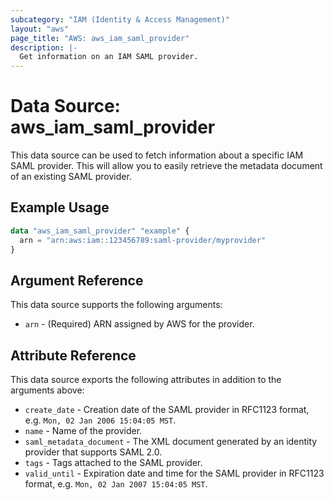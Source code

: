 ```yaml
---
subcategory: "IAM (Identity & Access Management)"
layout: "aws"
page_title: "AWS: aws_iam_saml_provider"
description: |-
  Get information on an IAM SAML provider.
---
```


# Data Source: aws_iam_saml_provider

This data source can be used to fetch information about a specific
IAM SAML provider. This will allow you to easily retrieve the metadata
document of an existing SAML provider.

## Example Usage

```terraform
data "aws_iam_saml_provider" "example" {
  arn = "arn:aws:iam::123456789:saml-provider/myprovider"
}
```

## Argument Reference

This data source supports the following arguments:

* `arn` - (Required) ARN assigned by AWS for the provider.

## Attribute Reference

This data source exports the following attributes in addition to the arguments above:

* `create_date` - Creation date of the SAML provider in RFC1123 format, e.g. `Mon, 02 Jan 2006 15:04:05 MST`.
* `name` - Name of the provider.
* `saml_metadata_document` - The XML document generated by an identity provider that supports SAML 2.0.
* `tags` - Tags attached to the SAML provider.
* `valid_until` - Expiration date and time for the SAML provider in RFC1123 format, e.g. `Mon, 02 Jan 2007 15:04:05 MST`.
